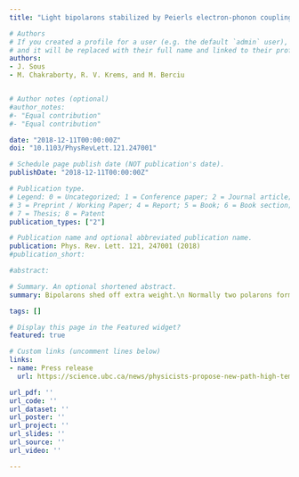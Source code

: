 ```yaml
---
title: "Light bipolarons stabilized by Peierls electron-phonon coupling"

# Authors
# If you created a profile for a user (e.g. the default `admin` user), write the username (folder name) here 
# and it will be replaced with their full name and linked to their profile.
authors:
- J. Sous
- M. Chakraborty, R. V. Krems, and M. Berciu


# Author notes (optional)
#author_notes:
#- "Equal contribution"
#- "Equal contribution"

date: "2018-12-11T00:00:00Z"
doi: "10.1103/PhysRevLett.121.247001"

# Schedule page publish date (NOT publication's date).
publishDate: "2018-12-11T00:00:00Z"

# Publication type.
# Legend: 0 = Uncategorized; 1 = Conference paper; 2 = Journal article;
# 3 = Preprint / Working Paper; 4 = Report; 5 = Book; 6 = Book section;
# 7 = Thesis; 8 = Patent
publication_types: ["2"]

# Publication name and optional abbreviated publication name.
publication: Phys. Rev. Lett. 121, 247001 (2018)
#publication_short:

#abstract: 

# Summary. An optional shortened abstract.
summary: Bipolarons shed off extra weight.\n Normally two polarons form a bipolaron by increasing their net potential energy. As a result, the two polarons tend to remain spatially close to each other, and the bipolaron becomes heavy.  Here, we show that polarons can bind by increasing their kinetic energy, leading to light bipolarons and a possible new mechanism for high-temperature superconductivity.

tags: []

# Display this page in the Featured widget?
featured: true

# Custom links (uncomment lines below)
links:
- name: Press release
  url: https://science.ubc.ca/news/physicists-propose-new-path-high-temperature-superconductivity

url_pdf: ''
url_code: ''
url_dataset: ''
url_poster: ''
url_project: ''
url_slides: ''
url_source: ''
url_video: ''

---
```

